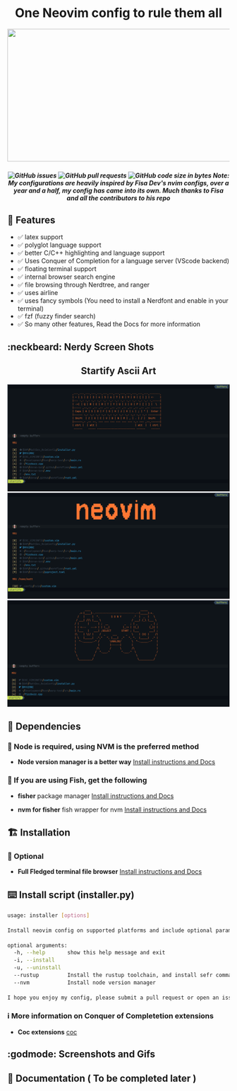 <div align="center">
  <h1>One Neovim config to rule them all</h1>
  <img width="800" height="300" src="assets/contra.gif">
  <br>
</div>

<div align="center">
  <h5>
    <img alt="GitHub issues" src="https://img.shields.io/github/issues/mattcoding4days/MattDev_NvimConfig?color=red&logo=Github&logoColor=red&style=for-the-badge"> 
    <img alt="GitHub pull requests" src="https://img.shields.io/github/issues-pr-raw/mattcoding4days/MattDev_NvimConfig?label=OPEN%20PR%27s&logo=Github&logoColor=green&style=for-the-badge">
    <img alt="GitHub code size in bytes" src="https://img.shields.io/github/languages/code-size/mattcoding4days/MattDev_NvimConfig?logo=Github&logoColor=blue&style=for-the-badge">
    Note: My configurations are heavily inspired by Fisa Dev's nvim configs,
    over a year and a half, my config has came into its own. Much thanks to Fisa
    and all the contributors to his repo
  </h5>

</div>


## :rocket: Features

* :white_check_mark: latex support
* :white_check_mark: polyglot language support
* :white_check_mark: better C/C++ highlighting and language support
* :white_check_mark: Uses Conquer of Completion for a language server (VScode backend)
* :white_check_mark: floating terminal support
* :white_check_mark: internal browser search engine
* :white_check_mark: file browsing through Nerdtree, and ranger
* :white_check_mark: uses airline
* :white_check_mark: uses fancy symbols (You need to install a Nerdfont and enable in your terminal)
* :white_check_mark: fzf (fuzzy finder search)
* :white_check_mark: So many other features, Read the Docs for more information

## :neckbeard: Nerdy Screen Shots

<div align="center">
  <h2>Startify Ascii Art</h2>
  <img src="assets/nvim1.png">
  <img src="assets/nvim2.png">
  <img src="assets/nvim3.png">
</div>

## :traffic_light: Dependencies

### :loudspeaker:  Node is required, using NVM is the preferred method

* **Node version manager is a better way** [Install instructions and Docs](https://github.com/nvm-sh/nvm)

### :loudspeaker:  If you are using Fish, get the following

* **fisher** package manager [Install instructions and Docs](https://github.com/jorgebucaran/fisher)

* **nvm for fisher** fish wrapper for nvm [Install instructions and Docs](https://github.com/jorgebucaran/nvm.fish)

## :building_construction: Installation

### :hammer: Optional

* **Full Fledged terminal file browser** [Install instructions and Docs](https://github.com/ranger/ranger)

## :keyboard: Install script (installer.py)

```bash
usage: installer [options]

Install neovim config on supported platforms and include optional parameters

optional arguments:
  -h, --help       show this help message and exit
  -i, --install
  -u, --uninstall
  --rustup         Install the rustup toolchain, and install sefr command line search engine program for neovim
  --nvm            Install node version manager

I hope you enjoy my config, please submit a pull request or open an issue for improvements
```

### :information_source: More information on Conquer of Completetion extensions

* **Coc extensions** [coc](https://github.com/neoclide/coc.nvim/wiki/Using-coc-extensions)

## :godmode: Screenshots and Gifs

## :scroll: Documentation ( To be completed later )
